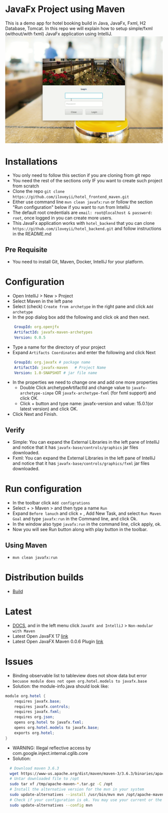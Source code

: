 JavaFx Project using Maven
==========================
This is a demo app for hotel booking build in Java, JavaFx, Fxml, H2 Database, Tomcat.
In this repo we will explain how to setup simple/fxml (without/with fxml) JavaFx application using IntelliJ.
![demo](https://raw.githubusercontent.com/iloveyii/hotel_frontend_maven/master/src/main/resources/org/hotel/images/demo.gif)

# Installations
- You only need to follow this section if you are cloning from git repo
- You need the rest of the sections only IF you want to create such project from scratch
- Clone the repo `git clone https://github.com/iloveyii/hotel_frontend_maven.git`
- Either use command line `mvn clean javafx:run` or follow the section "Run configuration" below if you want to run from IntelliJ
- The default root credentials are `email: root@localhost & password: root`, once logged in you can create more users.
- This JavaFx application works with `hotel_backend` that you can clone `https://github.com/iloveyii/hotel_backend.git` and follow instructions in the README.md

## Pre Requisite
- You need to install Git, Maven, Docker, IntelliJ for your platform.

# Configuration
- Open IntelliJ > New > Project
- Select Maven in the left pane
- Select (check) `Create from archetype` in the right pane and click `Add archetype`
- In the pop dialog box add the following and click ok and then next.
```yaml
    GroupId: org.openjfx
    ArtifactId: javafx-maven-archetypes
    Version: 0.0.5
```
- Type a name for the directory of your project
- Expand `Artifacts Coordinates` and enter the following and click Next
```yaml
    GroupId: org.javafx # package name
    ArtifactId: javafx-maven   # Project Name
    Version: 1.0-SNAPSHOT # jar file name
```
- In the properties we need to change one and add one more properties
    - Double Click archetypeArtifactId and change value to `javafx-archetype-simpe` OR  `javafx-archetype-fxml` (for fxml support) and click OK.
    - Click + button and type name: javafx-version and value: 15.0.1(or latest version) and click OK.
- Click Next and Finish.
## Verify
- Simple: You can expand the External Libraries in the left pane of IntelliJ and notice that it has `javafx-base/controls/graphics` jar files downloaded.
- Fxml: You can expand the External Libraries in the left pane of IntelliJ and notice that it has `javafx-base/controls/graphics/fxml` jar files downloaded.

# Run configuration
- In the toolbar click `Add configrations`
- Select + > Maven > and then type a name `Run`
- Expand `Before lanuch` and click + , Add New Task, and select `Run Maven Goal` and type `javafx:run` in the Command line, and click Ok.
- In the window also type `javafx:run` in the command line, click apply, ok.
- Now you will see Run button along with play button in the toolbar.
## Using Maven
- `mvn clean javafx:run`

# Distribution builds
- [Build](https://github.com/dlemmermann/JPackageScriptFX)


# Latest
- [DOCS](https://openjfx.io/openjfx-docs/), and in the left menu click `JavaFX and IntelliJ` > `Non-modular with Maven`
- Latest Open JavaFX 17 [link](https://gluonhq.com/products/javafx/)
- Latest Open JavaFX Maven 0.0.6 Plugin [link](https://mvnrepository.com/artifact/org.openjfx/javafx-maven-plugin/0.0.6)

# Issues
- Binding observable list to tableview does not show data but error `becuase module does not open org.hotel.models to javafx.base`
- Solution: the module-info.java should look like:
```java
module org.hotel {
    requires javafx.base;
    requires javafx.controls;
    requires javafx.fxml;
    requires org.json;
    opens org.hotel to javafx.fxml;
    opens org.hotel.models to javafx.base;
    exports org.hotel;
}
```

- WARNING: Illegal reflective access by com.google.inject.internal.cglib.core
- Solution:
```bash
  # Download maven 3.6.3
  wget https://www-us.apache.org/dist/maven/maven-3/3.6.3/binaries/apache-maven-3.6.3-bin.tar.gz -P /tmp
  # Untar downloaded file to /opt
  sudo tar xf /tmp/apache-maven-*.tar.gz -C /opt
  # Install the alternative version for the mvn in your system
  sudo update-alternatives --install /usr/bin/mvn mvn /opt/apache-maven-3.6.3/bin/mvn 363
  # Check if your configuration is ok. You may use your current or the 3.6.3 whenever you wish, running the command below.
  sudo update-alternatives --config mvn
```